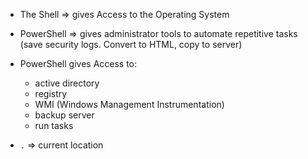 - The Shell => gives Access to the Operating System
- PowerShell => gives administrator tools to automate repetitive tasks (save security logs. Convert to HTML, copy to server)
- PowerShell gives Access to:
	 - active directory
	 - registry
	 - WMI (Windows Management Instrumentation)
	 - backup server
	 - run tasks



- `.` => current location 